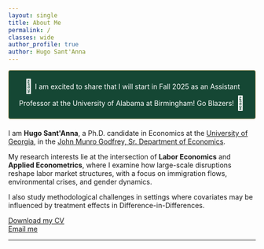 ```yaml
---
layout: single
title: About Me
permalink: /
classes: wide
author_profile: true
author: Hugo Sant'Anna
---
```


<div style="background-color: #154734; padding: 15px; border: 1px solid #C8B37D; border-radius: 4px; text-align: center; margin-bottom: 20px; color: #ffffff;">
  <span style="font-size: 2em; vertical-align: middle;">🐲</span>
  <span style="vertical-align: middle;">I am excited to share that I will start in Fall 2025 as an Assistant Professor at the University of Alabama at Birmingham! Go Blazers! </span>
  <span style="font-size: 2em; vertical-align: middle;">🐲</span>
</div>

I am **Hugo Sant'Anna**, a Ph.D. candidate in Economics at the [University of Georgia](https://www.uga.edu/), in the [John Munro Godfrey, Sr. Department of Economics](https://www.terry.uga.edu/economics/).

My research interests lie at the intersection of **Labor Economics** and **Applied Econometrics**, where I examine how large-scale disruptions reshape labor market structures, with a focus on immigration flows, environmental crises, and gender dynamics.

I also study methodological challenges in settings where covariates may be influenced by treatment effects in Difference-in-Differences.

[Download my CV](files/hsantannaCV.pdf)  
[Email me](mailto:hsantanna@uga.edu)

---
